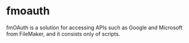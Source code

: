 # fmoauth
fmOAuth is a solution for accessing APIs such as Google and Microsoft from FileMaker, and it consists only of scripts.
